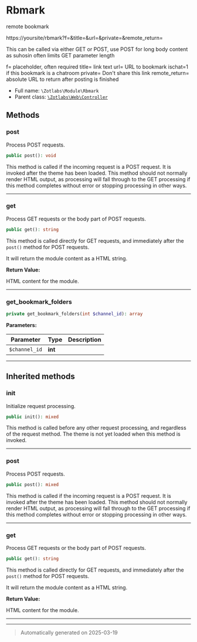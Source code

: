 
# Rbmark

remote bookmark

https://yoursite/rbmark?f=&title=&url=&private=&remote_return=

This can be called via either GET or POST, use POST for long body content as suhosin often limits GET parameter length

f= placeholder, often required
title= link text
url= URL to bookmark
ischat=1 if this bookmark is a chatroom
private= Don't share this link
remote_return= absolute URL to return after posting is finished

* Full name: `\Zotlabs\Module\Rbmark`
* Parent class: [`\Zotlabs\Web\Controller`](../Web/Controller.md)




## Methods


### post

Process POST requests.

```php
public post(): void
```

This method is called if the incoming request is a POST request. It is
invoked after the theme has been loaded. This method should not normally
render HTML output, as processing will fall through to the GET processing
if this method completes without error or stopping processing in other
ways.










***

### get

Process GET requests or the body part of POST requests.

```php
public get(): string
```

This method is called directly for GET requests, and immediately after the
`post()` method for POST requests.

It will return the module content as a HTML string.







**Return Value:**

HTML content for the module.




***

### get_bookmark_folders



```php
private get_bookmark_folders(int $channel_id): array
```








**Parameters:**

| Parameter | Type | Description |
|-----------|------|-------------|
| `$channel_id` | **int** |  |





***


## Inherited methods


### init

Initialize request processing.

```php
public init(): mixed
```

This method is called before any other request processing, and
regardless of the request method. The theme is not yet loaded when
this method is invoked.










***

### post

Process POST requests.

```php
public post(): mixed
```

This method is called if the incoming request is a POST request. It is
invoked after the theme has been loaded. This method should not normally
render HTML output, as processing will fall through to the GET processing
if this method completes without error or stopping processing in other
ways.










***

### get

Process GET requests or the body part of POST requests.

```php
public get(): string
```

This method is called directly for GET requests, and immediately after the
`post()` method for POST requests.

It will return the module content as a HTML string.







**Return Value:**

HTML content for the module.




***


***
> Automatically generated on 2025-03-19
